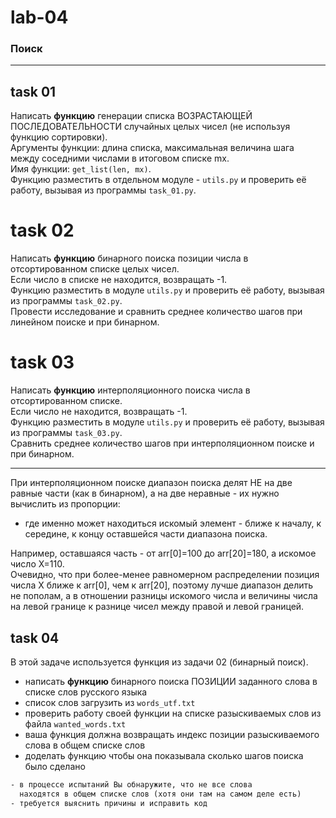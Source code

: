 # lab-04

### Поиск  

---  

## task 01  

Написать **функцию** генерации списка ВОЗРАСТАЮЩЕЙ ПОСЛЕДОВАТЕЛЬНОСТИ случайных целых чисел (не используя функцию сортировки).  
Аргументы функции: длина списка, максимальная величина шага между соседними числами в итоговом списке mx.  
Имя функции: `get_list(len, mx)`.  
Функцию разместить в отдельном модуле - `utils.py` и проверить её работу, вызывая из программы `task_01.py`.  

# task 02  

Написать **функцию** бинарного поиска позиции числа в отсортированном списке целых чисел.  
Если число в списке не находится, возвращать -1.  
Функцию разместить в модуле `utils.py` и проверить её работу, вызывая из программы `task_02.py`.  
Провести исследование и сравнить среднее количество шагов при линейном поиске и при бинарном.  

# task 03  

Написать **функцию** интерполяционного поиска числа в отсортированном списке.  
Если число не находится, возвращать -1.  
Функцию разместить в модуле `utils.py` и проверить её работу, вызывая из программы `task_03.py`.  
Сравнить среднее количество шагов при интерполяционном поиске и при бинарном.  

---  

При интерполяционном поиске диапазон поиска делят НЕ на две равные части (как в бинарном), а на две неравные - их нужно вычислить из пропорции:  

- где именно может находиться искомый элемент - ближе к началу, к середине, к концу оставшейся части диапазона поиска.  

Например, оставшаяся часть - от arr[0]=100 до arr[20]=180, а искомое число X=110.  
Очевидно, что при более-менее равномерном распределении позиция числа X ближе к arr[0], чем к arr[20], поэтому лучше диапазон делить не пополам, а в отношении разницы искомого числа и величины числа на левой границе к разнице чисел между правой и левой границей.  

## task 04  

В этой задаче используется функция из задачи 02 (бинарный поиск).  

- написать **функцию** бинарного поиска ПОЗИЦИИ заданного слова в списке слов русского языка  
- список слов загрузить из `words_utf.txt`  
- проверить работу своей функции на списке разыскиваемых слов из файла `wanted_words.txt`  
- ваша функция должна возвращать индекс позиции разыскиваемого слова в общем списке слов  
- доделать функцию чтобы она показывала сколько шагов поиска было сделано  

```txt
- в процессе испытаний Вы обнаружите, что не все слова  
  находятся в общем списке слов (хотя они там на самом деле есть)  
- требуется выяснить причины и исправить код  
```

